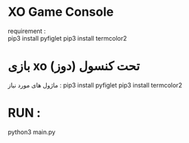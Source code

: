 # XO Game Console

requirement :<br/>
pip3 install pyfiglet
pip3 install termcolor2

# بازی xo (دوز) تحت کنسول

ماژول های مورد نیاز :
pip3 install pyfiglet
pip3 install termcolor2

# RUN :
python3 main.py
